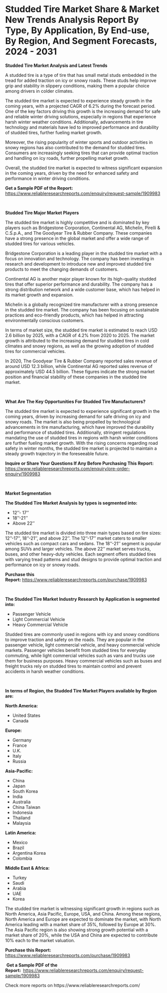 <p><h1>Studded Tire Market Share & Market New Trends Analysis Report By Type, By Application, By End-use, By Region, And Segment Forecasts, 2024 - 2031</h1></p><p><strong>Studded Tire Market Analysis and Latest Trends</strong></p>
<p><p>A studded tire is a type of tire that has small metal studs embedded in the tread for added traction on icy or snowy roads. These studs help improve grip and stability in slippery conditions, making them a popular choice among drivers in colder climates.</p><p>The studded tire market is expected to experience steady growth in the coming years, with a projected CAGR of 6.2% during the forecast period. One of the key factors driving this growth is the increasing demand for safe and reliable winter driving solutions, especially in regions that experience harsh winter weather conditions. Additionally, advancements in tire technology and materials have led to improved performance and durability of studded tires, further fueling market growth.</p><p>Moreover, the rising popularity of winter sports and outdoor activities in snowy regions has also contributed to the demand for studded tires. Consumers are increasingly seeking tires that can provide optimal traction and handling on icy roads, further propelling market growth.</p><p>Overall, the studded tire market is expected to witness significant expansion in the coming years, driven by the need for enhanced safety and performance in winter driving conditions.</p></p>
<p><strong>Get a Sample PDF of the Report:&nbsp;</strong> <a href="https://www.reliableresearchreports.com/enquiry/request-sample/1909983">https://www.reliableresearchreports.com/enquiry/request-sample/1909983</a></p>
<p>&nbsp;</p>
<p><strong>Studded Tire Major Market Players</strong></p>
<p><p>The studded tire market is highly competitive and is dominated by key players such as Bridgestone Corporation, Continental AG, Michelin, Pirelli & C.S.p.A., and The Goodyear Tire & Rubber Company. These companies have a strong presence in the global market and offer a wide range of studded tires for various vehicles.</p><p>Bridgestone Corporation is a leading player in the studded tire market with a focus on innovation and technology. The company has been investing in research and development to introduce new and improved studded tire products to meet the changing demands of customers.</p><p>Continental AG is another major player known for its high-quality studded tires that offer superior performance and durability. The company has a strong distribution network and a wide customer base, which has helped in its market growth and expansion.</p><p>Michelin is a globally recognized tire manufacturer with a strong presence in the studded tire market. The company has been focusing on sustainable practices and eco-friendly products, which has helped in attracting environmentally conscious customers.</p><p>In terms of market size, the studded tire market is estimated to reach USD 2.6 billion by 2025, with a CAGR of 4.2% from 2020 to 2025. The market growth is attributed to the increasing demand for studded tires in cold climates and snowy regions, as well as the growing adoption of studded tires for commercial vehicles.</p><p>In 2020, The Goodyear Tire & Rubber Company reported sales revenue of around USD 12.3 billion, while Continental AG reported sales revenue of approximately USD 44.5 billion. These figures indicate the strong market position and financial stability of these companies in the studded tire market.</p></p>
<p>&nbsp;</p>
<p><strong>What Are The Key Opportunities For Studded Tire Manufacturers?</strong></p>
<p><p>The studded tire market is expected to experience significant growth in the coming years, driven by increasing demand for safe driving on icy and snowy roads. The market is also being propelled by technological advancements in tire manufacturing, which have improved the durability and performance of studded tires. Additionally, stringent regulations mandating the use of studded tires in regions with harsh winter conditions are further fueling market growth. With the rising concerns regarding road safety in winter months, the studded tire market is projected to maintain a steady growth trajectory in the foreseeable future.</p></p>
<p><strong>Inquire or Share Your Questions If Any Before Purchasing This Report:</strong> <a href="https://www.reliableresearchreports.com/enquiry/pre-order-enquiry/1909983">https://www.reliableresearchreports.com/enquiry/pre-order-enquiry/1909983</a></p>
<p>&nbsp;</p>
<p><strong>Market Segmentation</strong></p>
<p><strong>The Studded Tire Market Analysis by types is segmented into:</strong></p>
<p><ul><li>12’’- 17’’</li><li>18’’-21’’</li><li>Above 22’’</li></ul></p>
<p><p>The studded tire market is divided into three main types based on tire sizes: 12’’-17’’, 18’’-21’’, and above 22’’. The 12’’-17’’ market caters to smaller vehicles such as compact cars and sedans. The 18’’-21’’ segment is popular among SUVs and larger vehicles. The above 22’’ market serves trucks, buses, and other heavy-duty vehicles. Each segment offers studded tires with varying tread patterns and stud designs to provide optimal traction and performance on icy or snowy roads.</p></p>
<p><strong>Purchase this Report:&nbsp;</strong><a href="https://www.reliableresearchreports.com/purchase/1909983">https://www.reliableresearchreports.com/purchase/1909983</a></p>
<p>&nbsp;</p>
<p><strong>The Studded Tire Market Industry Research by Application is segmented into:</strong></p>
<p><ul><li>Passenger Vehicle</li><li>Light Commercial Vehicle</li><li>Heavy Commercial Vehicle</li></ul></p>
<p><p>Studded tires are commonly used in regions with icy and snowy conditions to improve traction and safety on the roads. They are popular in the passenger vehicle, light commercial vehicle, and heavy commercial vehicle markets. Passenger vehicles benefit from studded tires for everyday commuting, while light commercial vehicles such as vans and trucks use them for business purposes. Heavy commercial vehicles such as buses and freight trucks rely on studded tires to maintain control and prevent accidents in harsh weather conditions.</p></p>
<p>&nbsp;</p>
<p><strong>In terms of Region, the Studded Tire Market Players available by Region are:</strong></p>
<p>
    <p> <strong> North America: </strong>
        <ul>
            <li>United States</li>
            <li>Canada</li>
        </ul>
        </p> 
    <p> <strong> Europe: </strong>
        <ul>
            <li>Germany</li>
            <li>France</li>
            <li>U.K.</li>
            <li>Italy</li>
            <li>Russia</li>
        </ul>
        </p> 
    <p> <strong> Asia-Pacific: </strong>
        <ul>
            <li>China</li>
            <li>Japan</li>
            <li>South Korea</li>
            <li>India</li>
            <li>Australia</li>
            <li>China Taiwan</li>
            <li>Indonesia</li>
            <li>Thailand</li>
            <li>Malaysia</li>
        </ul>
        </p> 
    <p> <strong> Latin America: </strong>
        <ul>
            <li>Mexico</li>
            <li>Brazil</li>
            <li>Argentina Korea</li>
            <li>Colombia</li>
        </ul>
        </p> 
    <p> <strong> Middle East & Africa: </strong>
        <ul>
            <li>Turkey</li>
            <li>Saudi</li>
            <li>Arabia</li>
            <li>UAE</li>
            <li>Korea</li>
        </ul>
    </p>
    </p>
<p><p>The studded tire market is witnessing significant growth in regions such as North America, Asia Pacific, Europe, USA, and China. Among these regions, North America and Europe are expected to dominate the market, with North America leading with a market share of 35%, followed by Europe at 30%. The Asia Pacific region is also showing strong growth potential with a market share of 20%, while the USA and China are expected to contribute 10% each to the market valuation.</p></p>
<p><strong>Purchase this Report: </strong><a href="https://www.reliableresearchreports.com/purchase/1909983">https://www.reliableresearchreports.com/purchase/1909983</a></p>
<p>&nbsp;<strong>Get a Sample PDF of the Report:&nbsp;&nbsp;</strong><a href="https://www.reliableresearchreports.com/enquiry/request-sample/1909983">https://www.reliableresearchreports.com/enquiry/request-sample/1909983</a></p>
<p><strong></strong></p>
<p>Check more reports on https://www.reliableresearchreports.com/</p>